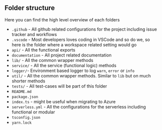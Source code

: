 ## Folder structure

Here you can find the high level overview of each folders

- `.github` - All github related configurations for the project including issue tracker and workflows
- `.vscode` - Most developers loves coding in VSCode and so do we, so here is the folder where a workspace related setting would go
- `api/` - All the functional exports
- `documentation` - All project related documentation 
- `lib/` - All the common wrapper methods 
- `service/` - All the service (functional logic) methods 
- `logger/`- Environment based logger to log `warn`, `error` or `info`
- `util/` - All the common wrapper methods. Similar to `lib` but on much shorter methods
- `tests/` - All test-cases will be part of this folder
- `README.md`
- `package.json`
- `index.ts` - might be useful when migrating to Azure
- `serverless.yml` - All the configurations for the serverless including functional or modular
- `tsconfig.json`
- `yarn.lock`
